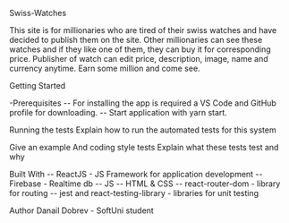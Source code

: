 Swiss-Watches

This site is for millionaries who are tired of their swiss watches and have decided to publish them on the site.
Other millionaries can see these watches and if they like one of them, they can buy it for corresponding price.
Publisher of watch can edit price, description, image, name and currency anytime.
Earn some million and come see.

Getting Started

-Prerequisites
-- For installing the app is required a VS Code and GitHub profile for downloading.
-- Start application with yarn start.

Running the tests
Explain how to run the automated tests for this system

Give an example
And coding style tests
Explain what these tests test and why

Built With
-- ReactJS - JS Framework for application development
-- Firebase - Realtime db
-- JS
-- HTML & CSS
-- react-router-dom - library for routing
-- jest and react-testing-library - libraries for unit testing

Author
Danail Dobrev - SoftUni student
